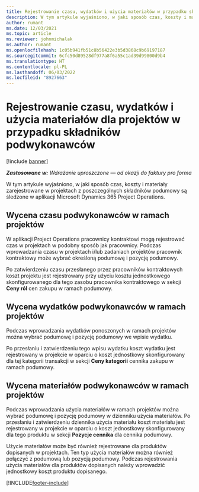 ```yaml
---
title: Rejestrowanie czasu, wydatków i użycia materiałów w przypadku składników podwykonawców
description: W tym artykule wyjaśniono, w jaki sposób czas, koszty i materiały zarejestrowane w projektach z poszczególnych składników podumowy są śledzone w aplikacji Microsoft Dynamics 365 Project Operations.
author: rumant
ms.date: 12/03/2021
ms.topic: article
ms.reviewer: johnmichalak
ms.author: rumant
ms.openlocfilehash: 1c05b941fb51c8b56422e3b5d3868c9b69197187
ms.sourcegitcommit: 6cfc50d89528df977a8f6a55c1ad39d99800d9b4
ms.translationtype: HT
ms.contentlocale: pl-PL
ms.lasthandoff: 06/03/2022
ms.locfileid: "8927663"
---
```

# <a name="recording-time-expenses-and-material-usage-on-projects-for-subcontracted-components"></a>Rejestrowanie czasu, wydatków i użycia materiałów dla projektów w przypadku składników podwykonawców

[!include [banner](../../includes/dataverse-preview.md)]

_**Zastosowane w:** Wdrażanie uproszczone — od okazji do faktury pro forma_

W tym artykule wyjaśniono, w jaki sposób czas, koszty i materiały zarejestrowane w projektach z poszczególnych składników podumowy są śledzone w aplikacji Microsoft Dynamics 365 Project Operations.

## <a name="costing-for-subcontractor-time-on-projects"></a>Wycena czasu podwykonawców w ramach projektów
W aplikacji Project Operations pracownicy kontraktowi mogą rejestrować czas w projektach w podobny sposób jak pracownicy. Podczas wprowadzania czasu w projektach i/lub zadaniach projektów pracownik kontraktowy może wybrać określoną podumowę i pozycję podumowy.

Po zatwierdzeniu czasu przesłanego przez pracowników kontraktowych koszt projektu jest rejestrowany przy użyciu kosztu jednostkowego skonfigurowanego dla tego zasobu pracownika kontraktowego w sekcji **Ceny ról** cen zakupu w ramach podumowy.

## <a name="costing-for-subcontracted-expenses-on-projects"></a>Wycena wydatków podwykonawców w ramach projektów
Podczas wprowadzania wydatków ponoszonych w ramach projektów można wybrać podumowę i pozycję podumowy we wpisie wydatku. 

Po przesłaniu i zatwierdzeniu tego wpisu wydatku koszt wydatku jest rejestrowany w projekcie w oparciu o koszt jednostkowy skonfigurowany dla tej kategorii transakcji w sekcji **Ceny kategorii** cennika zakupu w ramach podumowy.

## <a name="costing-for-subcontracted-materials-on-projects"></a>Wycena materiałów podwykonawców w ramach projektów
Podczas wprowadzania użycia materiałów w ramach projektów można wybrać podumowę i pozycję podumowy w dzienniku użycia materiałów. Po przesłaniu i zatwierdzeniu dziennika użycia materiału koszt materiału jest rejestrowany w projekcie w oparciu o koszt jednostkowy skonfigurowany dla tego produktu w sekcji **Pozycje cennika** dla cennika podumowy.

Użycie materiałów może być również rejestrowane dla produktów dopisanych w projektach. Ten typ użycia materiałów można również połączyć z podumową lub pozycją podumowy. Podczas rejestrowania użycia materiałów dla produktów dopisanych należy wprowadzić jednostkowy koszt produktu dopisanego. 


[!INCLUDE[footer-include](../../includes/footer-banner.md)]
